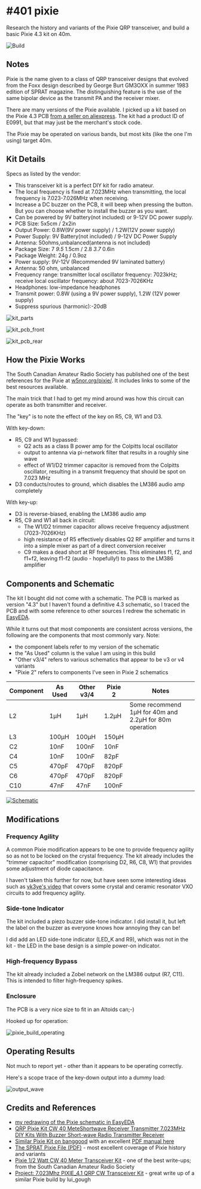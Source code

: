 # #401 pixie

Research the history and variants of the Pixie QRP transceiver, and build a basic Pixie 4.3 kit on 40m.

![Build](./assets/pixie_build.jpg?raw=true)

## Notes

Pixie is the name given to a class of QRP transceiver designs that evolved from the Foxx design described by George Burt GM3OXX in summer 1983 edition of SPRAT magazine.
The distinguishing feature is the use of the same bipolar device as the transmit PA and the receiver mixer.

There are many versions of the Pixie available.
I picked up a kit based on the Pixie 4.3 PCB
[from a seller on aliexpress](https://www.aliexpress.com/item/QRP-Pixie-Kit-CW-40-MeteShortwave-Receiver-Transmitter-7-023MHz-DIY-Kits-With-Buzzer-Short-wave/32856804033.html).
The kit had a product ID of E0991, but that may just be the merchant's stock code.

The Pixie may be operated on various bands, but most kits (like the one I'm using) target 40m.

## Kit Details

Specs as listed by the vendor:

* This transceiver kit is a perfect DIY kit for radio amateur.
* The local frequency is fixed at 7.023MHz when transmitting, the local frequency is 7.023-7.026MHz when receiving.
* Increase a DC buzzer on the PCB, it will beep when pressing the button. But you can choose whether to install the buzzer as you want.
* Can be powered by 9V battery(not included) or 9-12V DC power supply.
* PCB Size: 5x5cm / 2x2in
* Output Power: 0.8W(9V power supply) / 1.2W(12V power supply)
* Power Supply: 9V Battery(not included) / 9-12V DC Power Supply
* Antenna: 50ohms,unbalanced(antenna is not included)
* Package Size: 7 *9.5* 1.5cm / 2.8 *3.7* 0.6in
* Package Weight: 24g / 0.9oz
* Power supply: 9V-12V (Recommended 9V laminated battery)
* Antenna: 50 ohm, unbalanced
* Frequency range: transmitter local oscillator frequency: 7023kHz; receive local oscillator frequency: about 7023-7026KHz
* Headphones: low-impedance headphones
* Transmit power: 0.8W (using a 9V power supply), 1.2W (12V power supply)
* Suppress spurious (harmonic):-20dB

![kit_parts](./assets/kit_parts.jpg?raw=true)

![kit_pcb_front](./assets/kit_pcb_front.jpg?raw=true)

![kit_pcb_rear](./assets/kit_pcb_rear.jpg?raw=true)

## How the Pixie Works

The South Canadian Amateur Radio Society has published one of the best references for the Pixie at [w5nor.org/pixie/](https://w5nor.org/pixie/).
It includes links to some of the best resources available.

The main trick that I had to get my mind around was how this circuit can operate as both transmitter and receiver.

The "key" is to note the effect of the key on R5, C9, W1 and D3.

With key-down:

* R5, C9 and W1 bypassed:
    * Q2 acts as a class B power amp for the Colpitts local oscillator
    * output to antenna via pi-network filter that results in a roughly sine wave
    * effect of W1/D2 trimmer capacitor is removed from the Colpitts oscillator, resulting in a transmit frequency that should be spot on 7.023 MHz
* D3 conducts/routes to ground, which disables the LM386 audio amp completely

With key-up:

* D3 is reverse-biased, enabling the LM386 audio amp
* R5, C9 and W1 all back in circuit:
    * The W1/D2 trimmer capacitor allows receive frequency adjustment (7023-7026KHz)
    * high resistance of R5 effectively disables Q2 RF amplifier and turns it into a simple mixer as part of a direct conversion receiver
    * C9 makes a dead short at RF frequencies. This eliminates f1, f2, and f1+f2, leaving f1-f2 (audio - hopefully!) to pass to the LM386 amplifier

## Components and Schematic

The kit I bought did not come with a schematic. The PCB is marked as version "4.3" but I haven't found a definitive 4.3 schematic,
so I traced the PCB and with some reference to other sources I redrew the schematic in [EasyEDA](https://easyeda.com/tardate/pixie-4.3).

While it turns out that most components are consistent across versions, the following are the components that most commonly vary. Note:

* the component labels refer to my version of the schematic
* the "As Used" column is the value I am using in this build
* "Other v3/4" refers to various schematics that appear to be v3 or v4 variants
* "Pixie 2" refers to components I've seen in Pixie 2 schematics

| Component | As Used | Other v3/4 | Pixie 2 | Notes |
|-----------|---------|------------|---------|-------|
| L2        | 1µH     | 1µH        | 1.2µH   | Some recommend 1µH for 40m and 2.2µH for 80m operation |
| L3        | 100µH   | 100µH      | 150µH   |       |
| C2        | 10nF    | 100nF      | 10nF    |       |
| C4        | 10nF    | 100nF      | 82pF    |       |
| C5        | 470pF   | 470pF      | 820pF   |       |
| C6        | 470pF   | 470pF      | 820pF   |       |
| C10       | 47nF    | 47nF       | 100nF   |       |

[![Schematic](./assets/pixie_schematic.png?raw=true)](https://easyeda.com/tardate/pixie-4.3)

## Modifications

### Frequency Agility

A common Pixie modification appears to be one to provide frequency agility so as not to be locked on the crystal frequency.
The kit already includes the "trimmer capacitor" modification (comprising D2, R6, C8, W1)
that provides some adjustment of diode capacitance.

I haven't taken this further for now, but have seen some interesting ideas such as [vk3ye's video](https://www.youtube.com/watch?v=roAc4c1a-a0)
that covers some crystal and ceramic resonator VXO circuits to add frequency agility.

### Side-tone Indicator

The kit included a piezo buzzer side-tone indicator. I did install it, but left the label on the buzzer as everyone knows how annoying they can be!

I did add an LED side-tone indicator (LED_K and R9), which was not in the kit - the LED in the base design is a simple power-on indicator.

### High-frequency Bypass

The kit already included a Zobel network on the LM386 output (R7, C11).
This is intended to filter high-frequency spikes.

### Enclosure

The PCB is a very nice size to fit in an Altoids can;-)

Hooked up for operation:

![pixie_build_operating](./assets/pixie_build_operating.jpg?raw=true)

## Operating Results

Not much to report yet - other than it appears to be operating correctly.

Here's a scope trace of the key-down output into a dummy load:

![output_wave](./assets/output_wave.gif?raw=true)

## Credits and References

* [my redrawing of the Pixie schematic in EasyEDA](https://easyeda.com/tardate/pixie-4.3)
* [QRP Pixie Kit CW 40 MeteShortwave Receiver Transmitter 7.023MHz DIY Kits With Buzzer Short-wave Radio Transmitter Receiver](https://www.aliexpress.com/item/QRP-Pixie-Kit-CW-40-MeteShortwave-Receiver-Transmitter-7-023MHz-DIY-Kits-With-Buzzer-Short-wave/32856804033.html)
* [Similar Pixie Kit on banggood](https://www.banggood.com/DIY-CW-Transceiver-Radio-Shortwave-Radio-Telegraph-7_023-Kit-p-1063306.html) with an excellent [PDF manual here](http://files.banggood.com/2016/SKU420968%20S-Pixie%20User%20Manual.pdf)
* [The SPRAT Pixie File (PDF)](http://www.gqrp.com/The_Sprat_Pixie_File.pdf) - most excellent coverage of Pixie history and variants
* [Pixie 1/2 Watt CW 40 Meter Transceiver Kit](https://w5nor.org/pixie/) - one of the best write-ups; from the South Canadian Amateur Radio Society
* [Project: 7.023Mhz PIXIE_4.1 QRP CW Transceiver Kit](http://goughlui.com/2016/10/01/project-7-023mhz-pixie_4-1-qrp-cw-transceiver-kit/) - great write up of a similar Pixie build by lui_gough
